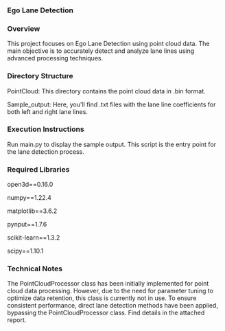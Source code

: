 ### Ego Lane Detection

### Overview
This project focuses on Ego Lane Detection using point cloud data. The main objective is to accurately detect and analyze lane lines using advanced processing techniques.

### Directory Structure
PointCloud: This directory contains the point cloud data in .bin format.

Sample_output: Here, you'll find .txt files with the lane line coefficients for both left and right lane lines.
### Execution Instructions
Run main.py to display the sample output. This script is the entry point for the lane detection process.
### Required Libraries
open3d==0.16.0

numpy==1.22.4

matplotlib==3.6.2

pynput==1.7.6

scikit-learn==1.3.2

scipy==1.10.1

### Technical Notes
The PointCloudProcessor class has been initially implemented for point cloud data processing. However, due to the need for parameter tuning to optimize data retention, this class is currently not in use.
To ensure consistent performance, direct lane detection methods have been applied, bypassing the PointCloudProcessor class. Find details in the attached report.
